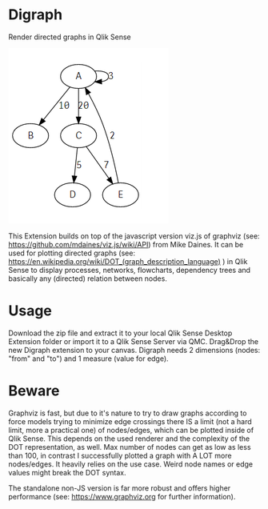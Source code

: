 # Digraph
Render directed graphs in Qlik Sense

![alt text](https://github.com/qlikrockstar/digraph/blob/master/preview.png "Directed Graph")

This Extension builds on top of the javascript version viz.js of graphviz (see: https://github.com/mdaines/viz.js/wiki/API) from Mike Daines. It can be used for plotting directed graphs (see: https://en.wikipedia.org/wiki/DOT_(graph_description_language) ) in Qlik Sense to display processes, networks, flowcharts, dependency trees and basically any (directed) relation between nodes.

# Usage

Download the zip file and extract it to your local Qlik Sense Desktop Extension folder or import it to a Qlik Sense Server via QMC. Drag&Drop the new Digraph extension to your canvas. Digraph needs 2 dimensions (nodes: "from" and "to") and 1 measure (value for edge).

# Beware

Graphviz is fast, but due to it's nature to try to draw graphs according to force models trying to minimize edge crossings there IS a limit (not a hard limit, more a practical one) of nodes/edges, which can be plotted inside of Qlik Sense. This depends on the used renderer and the complexity of the DOT representation, as well. Max number of nodes can get as low as less than 100, in contrast I successfully plotted a graph with A LOT more nodes/edges. It heavily relies on the use case. Weird node names or edge values might break the DOT syntax. 

The standalone non-JS version is far more robust and offers higher performance (see: https://www.graphviz.org for further information).
